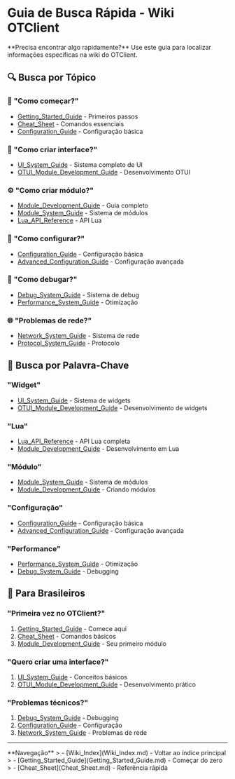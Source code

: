 
# Guia de Busca Rápida - Wiki OTClient

<div class="info"> **Precisa encontrar algo rapidamente?** Use este guia para localizar informações específicas na wiki do OTClient.

## 🔍 **Busca por Tópico**

### 🚀 **"Como começar?"**
- [Getting_Started_Guide](Getting_Started_Guide.md) - Primeiros passos
- [Cheat_Sheet](Cheat_Sheet.md) - Comandos essenciais
- [Configuration_Guide](Configuration_Guide.md) - Configuração básica

### 🎨 **"Como criar interface?"**
- [UI_System_Guide](UI_System_Guide.md) - Sistema completo de UI
- [OTUI_Module_Development_Guide](OTUI_Module_Development_Guide.md) - Desenvolvimento OTUI

### ⚙️ **"Como criar módulo?"**
- [Module_Development_Guide](Module_Development_Guide.md) - Guia completo
- [Module_System_Guide](Module_System_Guide.md) - Sistema de módulos
- [Lua_API_Reference](Lua_API_Reference.md) - API Lua

### 🔧 **"Como configurar?"**
- [Configuration_Guide](Configuration_Guide.md) - Configuração básica
- [Advanced_Configuration_Guide](Advanced_Configuration_Guide.md) - Configuração avançada

### 🐛 **"Como debugar?"**
- [Debug_System_Guide](Debug_System_Guide.md) - Sistema de debug
- [Performance_System_Guide](Performance_System_Guide.md) - Otimização

### 🌐 **"Problemas de rede?"**
- [Network_System_Guide](Network_System_Guide.md) - Sistema de rede
- [Protocol_System_Guide](Protocol_System_Guide.md) - Protocolo

## 🎯 **Busca por Palavra-Chave**

### **"Widget"**
- [UI_System_Guide](UI_System_Guide.md) - Sistema de widgets
- [OTUI_Module_Development_Guide](OTUI_Module_Development_Guide.md) - Desenvolvimento de widgets

### **"Lua"**
- [Lua_API_Reference](Lua_API_Reference.md) - API Lua completa
- [Module_Development_Guide](Module_Development_Guide.md) - Desenvolvimento em Lua

### **"Módulo"**
- [Module_System_Guide](Module_System_Guide.md) - Sistema de módulos
- [Module_Development_Guide](Module_Development_Guide.md) - Criando módulos

### **"Configuração"**
- [Configuration_Guide](Configuration_Guide.md) - Configuração básica
- [Advanced_Configuration_Guide](Advanced_Configuration_Guide.md) - Configuração avançada

### **"Performance"**
- [Performance_System_Guide](Performance_System_Guide.md) - Otimização
- [Debug_System_Guide](Debug_System_Guide.md) - Debugging

## 📱 **Para Brasileiros**

### **"Primeira vez no OTClient?"**
1. [Getting_Started_Guide](Getting_Started_Guide.md) - Comece aqui
2. [Cheat_Sheet](Cheat_Sheet.md) - Comandos básicos
3. [Module_Development_Guide](Module_Development_Guide.md) - Seu primeiro módulo

### **"Quero criar uma interface?"**
1. [UI_System_Guide](UI_System_Guide.md) - Conceitos básicos
2. [OTUI_Module_Development_Guide](OTUI_Module_Development_Guide.md) - Desenvolvimento prático

### **"Problemas técnicos?"**
1. [Debug_System_Guide](Debug_System_Guide.md) - Debugging
2. [Configuration_Guide](Configuration_Guide.md) - Configuração
3. [Network_System_Guide](Network_System_Guide.md) - Problemas de rede

---

<div class="success"> **Navegação**
> - [Wiki_Index](Wiki_Index.md) - Voltar ao índice principal
> - [Getting_Started_Guide](Getting_Started_Guide.md) - Começar do zero
> - [Cheat_Sheet](Cheat_Sheet.md) - Referência rápida

